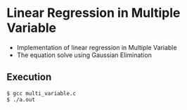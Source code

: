 # Linear Regression in Multiple Variable
* Implementation of linear regression in Multiple Variable
* The equation solve using Gaussian Elimination 

## Execution
`$ gcc multi_variable.c`  
`$ ./a.out`
